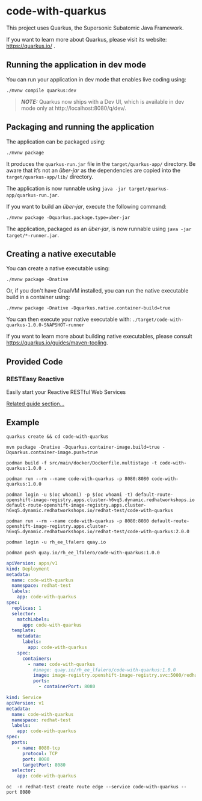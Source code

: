 # code-with-quarkus

This project uses Quarkus, the Supersonic Subatomic Java Framework.

If you want to learn more about Quarkus, please visit its website: https://quarkus.io/ .

## Running the application in dev mode

You can run your application in dev mode that enables live coding using:
```shell script
./mvnw compile quarkus:dev
```

> **_NOTE:_**  Quarkus now ships with a Dev UI, which is available in dev mode only at http://localhost:8080/q/dev/.

## Packaging and running the application

The application can be packaged using:
```shell script
./mvnw package
```
It produces the `quarkus-run.jar` file in the `target/quarkus-app/` directory.
Be aware that it’s not an _über-jar_ as the dependencies are copied into the `target/quarkus-app/lib/` directory.

The application is now runnable using `java -jar target/quarkus-app/quarkus-run.jar`.

If you want to build an _über-jar_, execute the following command:
```shell script
./mvnw package -Dquarkus.package.type=uber-jar
```

The application, packaged as an _über-jar_, is now runnable using `java -jar target/*-runner.jar`.

## Creating a native executable

You can create a native executable using: 
```shell script
./mvnw package -Dnative
```

Or, if you don't have GraalVM installed, you can run the native executable build in a container using: 
```shell script
./mvnw package -Dnative -Dquarkus.native.container-build=true
```

You can then execute your native executable with: `./target/code-with-quarkus-1.0.0-SNAPSHOT-runner`

If you want to learn more about building native executables, please consult https://quarkus.io/guides/maven-tooling.

## Provided Code

### RESTEasy Reactive

Easily start your Reactive RESTful Web Services

[Related guide section...](https://quarkus.io/guides/getting-started-reactive#reactive-jax-rs-resources)

## Example

```shell script
quarkus create && cd code-with-quarkus
```

```shell script
mvn package -Dnative -Dquarkus.container-image.build=true -Dquarkus.container-image.push=true
```

```shell script
podman build -f src/main/docker/Dockerfile.multistage -t code-with-quarkus:1.0.0 .

podman run --rm --name code-with-quarkus -p 8080:8080 code-with-quarkus:1.0.0
```

```shell script
podman login -u $(oc whoami) -p $(oc whoami -t) default-route-openshift-image-registry.apps.cluster-h6vq5.dynamic.redhatworkshops.io
default-route-openshift-image-registry.apps.cluster-h6vq5.dynamic.redhatworkshops.io/redhat-test/code-with-quarkus

podman run --rm --name code-with-quarkus -p 8080:8080 default-route-openshift-image-registry.apps.cluster-h6vq5.dynamic.redhatworkshops.io/redhat-test/code-with-quarkus:2.0.0

podman login -u rh_ee_lfalero quay.io
```

```shell script
podman push quay.io/rh_ee_lfalero/code-with-quarkus:1.0.0
```

```yaml
apiVersion: apps/v1
kind: Deployment
metadata:
  name: code-with-quarkus
  namespace: redhat-test
  labels:
    app: code-with-quarkus
spec:
  replicas: 1
  selector:
    matchLabels:
      app: code-with-quarkus
  template:
    metadata:
      labels:
        app: code-with-quarkus
    spec:
      containers:
        - name: code-with-quarkus
          #image: quay.io/rh_ee_lfalero/code-with-quarkus:1.0.0
          image: image-registry.openshift-image-registry.svc:5000/redhat-test/code-with-quarkus:2.0.0
          ports:
            - containerPort: 8080
```

```yaml
kind: Service
apiVersion: v1
metadata:
  name: code-with-quarkus
  namespace: redhat-test
  labels:
    app: code-with-quarkus
spec:
  ports:
    - name: 8080-tcp
      protocol: TCP
      port: 8080
      targetPort: 8080
  selector:
    app: code-with-quarkus
```

```shell script
oc  -n redhat-test create route edge --service code-with-quarkus --port 8080
```